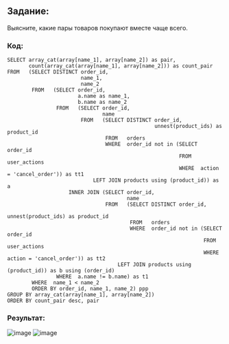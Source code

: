 ## Задание:
Выясните, какие пары товаров покупают вместе чаще всего.
### Код:
```
SELECT array_cat(array[name_1], array[name_2]) as pair,
       count(array_cat(array[name_1], array[name_2])) as count_pair
FROM   (SELECT DISTINCT order_id,
                        name_1,
                        name_2
        FROM   (SELECT order_id,
                       a.name as name_1,
                       b.name as name_2
                FROM   (SELECT order_id,
                               name
                        FROM   (SELECT DISTINCT order_id,
                                                unnest(product_ids) as product_id
                                FROM   orders
                                WHERE  order_id not in (SELECT order_id
                                                        FROM   user_actions
                                                        WHERE  action = 'cancel_order')) as tt1
                            LEFT JOIN products using (product_id)) as a
                    INNER JOIN (SELECT order_id,
                                       name
                                FROM   (SELECT DISTINCT order_id,
                                                        unnest(product_ids) as product_id
                                        FROM   orders
                                        WHERE  order_id not in (SELECT order_id
                                                                FROM   user_actions
                                                                WHERE  action = 'cancel_order')) as tt2
                                    LEFT JOIN products using (product_id)) as b using (order_id)
                WHERE  a.name != b.name) as t1
        WHERE  name_1 < name_2
        ORDER BY order_id, name_1, name_2) ppp
GROUP BY array_cat(array[name_1], array[name_2])
ORDER BY count_pair desc, pair
```
### Результат:
![image](https://github.com/bdi2503/SQL_works_online_grocery_store/assets/142053096/109aee11-58fa-4aaa-a052-79b9023f66ab)
![image](https://github.com/bdi2503/SQL_works_online_grocery_store/assets/142053096/7b1d611e-ebac-4ac3-8601-a7a4ba1e6da9)



